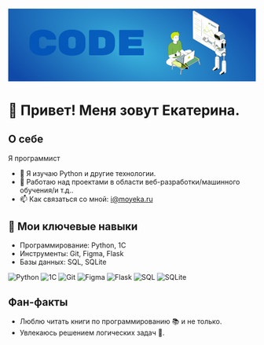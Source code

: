 ![](https://github.com/KaMoHub/KaMoHub/blob/main/banner.png)
# 👋 Привет! Меня зовут Екатерина.

## О себе

Я программист

- 🌱 Я изучаю Python и другие технологии.
- 💼 Работаю над проектами в области веб-разработки/машинного обучения/и т.д..
- 📫 Как связаться со мной: i@moyeka.ru

## 🚀 Мои ключевые навыки

- Программирование: Python, 1C
- Инструменты: Git, Figma, Flask
- Базы данных: SQL, SQLite

![Python](https://img.shields.io/badge/-Python-yellow?style=flat-square&logo=python)
![1C](https://img.shields.io/badge/-1C-blue?style=flat-square&logo=1C)
![Git](https://img.shields.io/badge/-Git-orange?style=flat-square&logo=git)
![Figma](https://img.shields.io/badge/-Figma-purple?style=flat-square&logo=figma)
![Flask](https://img.shields.io/badge/-Flask-green?style=flat-square&logo=flask)
![SQL](https://img.shields.io/badge/-SQL-red?style=flat-square&logo=mysql)
![SQLite](https://img.shields.io/badge/-SQLite-lightblue?style=flat-square&logo=sqlite)

## Фан-факты

- Люблю читать книги по программированию 📚 и не только.
- Увлекаюсь решением логических задач 🧠.
